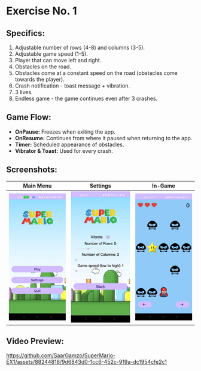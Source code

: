 # Exercise No. 1

## Specifics:
1. Adjustable number of rows (4-8) and columns (3-5).
2. Adjustable game speed (1-5).
3. Player that can move left and right.
4. Obstacles on the road.
5. Obstacles come at a constant speed on the road (obstacles come towards the player).
6. Crash notification - toast message + vibration.
7. 3 lives.
8. Endless game - the game continues even after 3 crashes.

## Game Flow:
- **OnPause:** Freezes when exiting the app.
- **OnResume:** Continues from where it paused when returning to the app.
- **Timer:** Scheduled appearance of obstacles.
- **Vibrator & Toast:** Used for every crash.

## Screenshots:

| Main Menu | Settings | In-Game |
| --- | --- | --- |
| <img src="media/main.jpeg" alt="Main Menu" width="200"/> | <img src="media/settings.jpeg" alt="Settings" width="200"/> | <img src="media/ingame.jpeg" alt="In-Game" width="200"/> |

## Video Preview:

https://github.com/SaarGamzo/SuperMario-EX1/assets/88244818/9d6843d0-1cc6-452c-919a-dc1954cfe2c1
